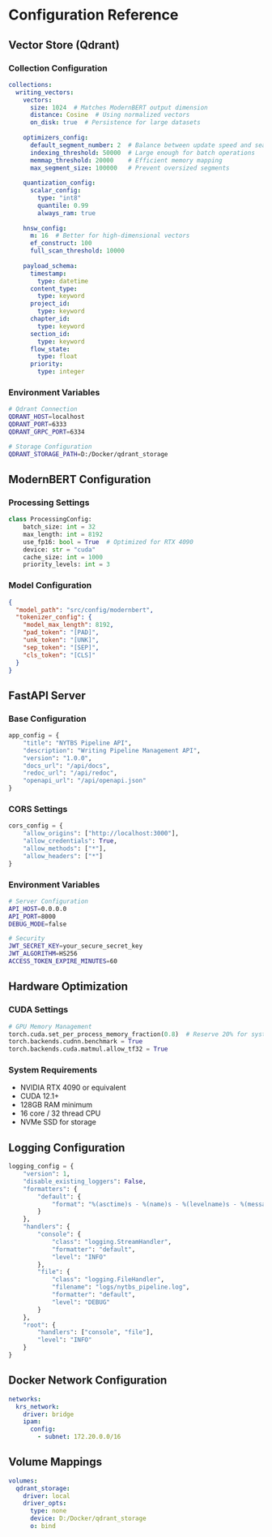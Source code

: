 # Configuration Reference

## Vector Store (Qdrant)

### Collection Configuration
```yaml
collections:
  writing_vectors:
    vectors:
      size: 1024  # Matches ModernBERT output dimension
      distance: Cosine  # Using normalized vectors
      on_disk: true  # Persistence for large datasets
    
    optimizers_config:
      default_segment_number: 2  # Balance between update speed and search performance
      indexing_threshold: 50000  # Large enough for batch operations
      memmap_threshold: 20000    # Efficient memory mapping
      max_segment_size: 100000   # Prevent oversized segments
    
    quantization_config:
      scalar_config:
        type: "int8"
        quantile: 0.99
        always_ram: true
    
    hnsw_config:
      m: 16  # Better for high-dimensional vectors
      ef_construct: 100
      full_scan_threshold: 10000
    
    payload_schema:
      timestamp:
        type: datetime
      content_type:
        type: keyword
      project_id:
        type: keyword
      chapter_id:
        type: keyword
      section_id:
        type: keyword
      flow_state:
        type: float
      priority:
        type: integer
```

### Environment Variables
```bash
# Qdrant Connection
QDRANT_HOST=localhost
QDRANT_PORT=6333
QDRANT_GRPC_PORT=6334

# Storage Configuration
QDRANT_STORAGE_PATH=D:/Docker/qdrant_storage
```

## ModernBERT Configuration

### Processing Settings
```python
class ProcessingConfig:
    batch_size: int = 32
    max_length: int = 8192
    use_fp16: bool = True  # Optimized for RTX 4090
    device: str = "cuda"
    cache_size: int = 1000
    priority_levels: int = 3
```

### Model Configuration
```json
{
  "model_path": "src/config/modernbert",
  "tokenizer_config": {
    "model_max_length": 8192,
    "pad_token": "[PAD]",
    "unk_token": "[UNK]",
    "sep_token": "[SEP]",
    "cls_token": "[CLS]"
  }
}
```

## FastAPI Server

### Base Configuration
```python
app_config = {
    "title": "NYTBS Pipeline API",
    "description": "Writing Pipeline Management API",
    "version": "1.0.0",
    "docs_url": "/api/docs",
    "redoc_url": "/api/redoc",
    "openapi_url": "/api/openapi.json"
}
```

### CORS Settings
```python
cors_config = {
    "allow_origins": ["http://localhost:3000"],
    "allow_credentials": True,
    "allow_methods": ["*"],
    "allow_headers": ["*"]
}
```

### Environment Variables
```bash
# Server Configuration
API_HOST=0.0.0.0
API_PORT=8000
DEBUG_MODE=false

# Security
JWT_SECRET_KEY=your_secure_secret_key
JWT_ALGORITHM=HS256
ACCESS_TOKEN_EXPIRE_MINUTES=60
```

## Hardware Optimization

### CUDA Settings
```python
# GPU Memory Management
torch.cuda.set_per_process_memory_fraction(0.8)  # Reserve 20% for system
torch.backends.cudnn.benchmark = True
torch.backends.cuda.matmul.allow_tf32 = True
```

### System Requirements
- NVIDIA RTX 4090 or equivalent
- CUDA 12.1+
- 128GB RAM minimum
- 16 core / 32 thread CPU
- NVMe SSD for storage

## Logging Configuration
```python
logging_config = {
    "version": 1,
    "disable_existing_loggers": False,
    "formatters": {
        "default": {
            "format": "%(asctime)s - %(name)s - %(levelname)s - %(message)s"
        }
    },
    "handlers": {
        "console": {
            "class": "logging.StreamHandler",
            "formatter": "default",
            "level": "INFO"
        },
        "file": {
            "class": "logging.FileHandler",
            "filename": "logs/nytbs_pipeline.log",
            "formatter": "default",
            "level": "DEBUG"
        }
    },
    "root": {
        "handlers": ["console", "file"],
        "level": "INFO"
    }
}
```

## Docker Network Configuration
```yaml
networks:
  krs_network:
    driver: bridge
    ipam:
      config:
        - subnet: 172.20.0.0/16
```

## Volume Mappings
```yaml
volumes:
  qdrant_storage:
    driver: local
    driver_opts:
      type: none
      device: D:/Docker/qdrant_storage
      o: bind
